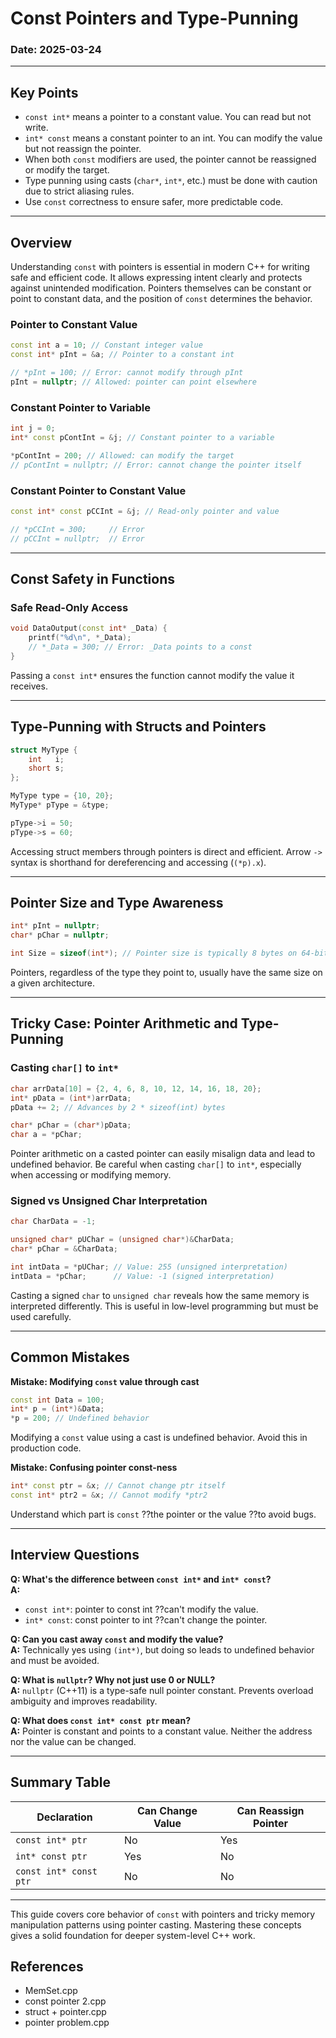 ﻿# Const Pointers and Type-Punning 

### Date: 2025-03-24

---

## Key Points

- `const int*` means a pointer to a constant value. You can read but not write.
- `int* const` means a constant pointer to an int. You can modify the value but not reassign the pointer.
- When both `const` modifiers are used, the pointer cannot be reassigned or modify the target.
- Type punning using casts (`char*`, `int*`, etc.) must be done with caution due to strict aliasing rules.
- Use `const` correctness to ensure safer, more predictable code.

---

## Overview

Understanding `const` with pointers is essential in modern C++ for writing safe and efficient code. It allows expressing intent clearly and protects against unintended modification. Pointers themselves can be constant or point to constant data, and the position of `const` determines the behavior.

### Pointer to Constant Value

```cpp
const int a = 10; // Constant integer value
const int* pInt = &a; // Pointer to a constant int

// *pInt = 100; // Error: cannot modify through pInt
pInt = nullptr; // Allowed: pointer can point elsewhere
```

### Constant Pointer to Variable

```cpp
int j = 0;
int* const pContInt = &j; // Constant pointer to a variable

*pContInt = 200; // Allowed: can modify the target
// pContInt = nullptr; // Error: cannot change the pointer itself
```

### Constant Pointer to Constant Value

```cpp
const int* const pCCInt = &j; // Read-only pointer and value

// *pCCInt = 300;     // Error
// pCCInt = nullptr;  // Error
```

---

## Const Safety in Functions

### Safe Read-Only Access
```cpp
void DataOutput(const int* _Data) {
    printf("%d\n", *_Data);
    // *_Data = 300; // Error: _Data points to a const
}
```
Passing a `const int*` ensures the function cannot modify the value it receives.

---

## Type-Punning with Structs and Pointers

```cpp
struct MyType {
    int   i;
    short s;
};

MyType type = {10, 20};
MyType* pType = &type;

pType->i = 50;
pType->s = 60;
```

Accessing struct members through pointers is direct and efficient. Arrow `->` syntax is shorthand for dereferencing and accessing (`(*p).x`).

---

## Pointer Size and Type Awareness

```cpp
int* pInt = nullptr;
char* pChar = nullptr;

int Size = sizeof(int*); // Pointer size is typically 8 bytes on 64-bit systems
```

Pointers, regardless of the type they point to, usually have the same size on a given architecture.

---

## Tricky Case: Pointer Arithmetic and Type-Punning

### Casting `char[]` to `int*`
```cpp
char arrData[10] = {2, 4, 6, 8, 10, 12, 14, 16, 18, 20};
int* pData = (int*)arrData;
pData += 2; // Advances by 2 * sizeof(int) bytes

char* pChar = (char*)pData;
char a = *pChar;
```
Pointer arithmetic on a casted pointer can easily misalign data and lead to undefined behavior. Be careful when casting `char[]` to `int*`, especially when accessing or modifying memory.

### Signed vs Unsigned Char Interpretation
```cpp
char CharData = -1;

unsigned char* pUChar = (unsigned char*)&CharData;
char* pChar = &CharData;

int intData = *pUChar; // Value: 255 (unsigned interpretation)
intData = *pChar;      // Value: -1 (signed interpretation)
```
Casting a signed `char` to `unsigned char` reveals how the same memory is interpreted differently. This is useful in low-level programming but must be used carefully.

---

## Common Mistakes

**Mistake: Modifying `const` value through cast**
```cpp
const int Data = 100;
int* p = (int*)&Data;
*p = 200; // Undefined behavior
```
Modifying a `const` value using a cast is undefined behavior. Avoid this in production code.

**Mistake: Confusing pointer const-ness**
```cpp
int* const ptr = &x; // Cannot change ptr itself
const int* ptr2 = &x; // Cannot modify *ptr2
```
Understand which part is `const` ??the pointer or the value ??to avoid bugs.

---

## Interview Questions

**Q: What's the difference between `const int*` and `int* const`?**  
**A:**
- `const int*`: pointer to const int ??can't modify the value.
- `int* const`: const pointer to int ??can't change the pointer.

**Q: Can you cast away `const` and modify the value?**  
**A:** Technically yes using `(int*)`, but doing so leads to undefined behavior and must be avoided.

**Q: What is `nullptr`? Why not just use 0 or NULL?**  
**A:** `nullptr` (C++11) is a type-safe null pointer constant. Prevents overload ambiguity and improves readability.

**Q: What does `const int* const ptr` mean?**  
**A:** Pointer is constant and points to a constant value. Neither the address nor the value can be changed.

---

## Summary Table

| Declaration | Can Change Value | Can Reassign Pointer |
|------------|------------------|----------------------|
| `const int* ptr` | No               | Yes                  |
| `int* const ptr` | Yes              | No                   |
| `const int* const ptr` | No        | No                   |

---

This guide covers core behavior of `const` with pointers and tricky memory manipulation patterns using pointer casting. Mastering these concepts gives a solid foundation for deeper system-level C++ work.

## References

- MemSet.cpp
- const pointer 2.cpp
- struct + pointer.cpp
- pointer problem.cpp

